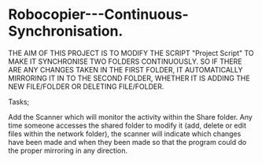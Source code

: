 # Robocopier---Continuous-Synchronisation.
THE AIM OF THIS PROJECT IS TO MODIFY THE SCRIPT "Project Script" TO MAKE IT SYNCHRONISE TWO FOLDERS CONTINUOUSLY. SO IF THERE ARE ANY CHANGES TAKEN IN THE FIRST FOLDER, IT AUTOMATICALLY MIRRORING IT IN TO THE SECOND FOLDER, WHETHER IT IS ADDING THE NEW FILE/FOLDER OR DELETING FILE/FOLDER.

Tasks;

Add the Scanner which will monitor the activity within the Share folder. Any time someone accesses the shared folder to modify it (add, delete or edit files within the network folder), the scanner will indicate which changes have been made and when they been made so that the program could do the proper mirroring in any direction.
